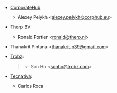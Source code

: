 - [CorporateHub](https://corporatehub.eu/)

  - Alexey Pelykh \<<alexey.pelykh@corphub.eu>\>

- [Therp BV](https://therp.nl/)

  - Ronald Portier \<<ronald@therp.nl>\>

- Thanakrit Pintana \<<thanakrit.p39@gmail.com>\>

- [Trobz](https://trobz.com):

  > - Son Ho \<<sonho@trobz.com>\>

- [Tecnativa](https://www.tecnativa.com):
  - Carlos Roca